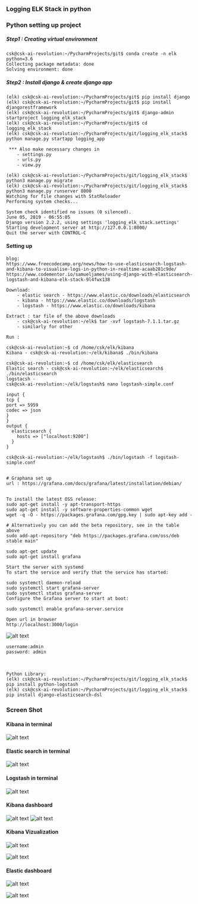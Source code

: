 ### Logging ELK Stack in python


### Python setting up project
    
##### Step1 : Creating virtual environment
    csk@csk-ai-revolution:~/PycharmProjects/git$ conda create -n elk python=3.6
    Collecting package metadata: done
    Solving environment: done
##### Step2 : Install django & create django app
    (elk) csk@csk-ai-revolution:~/PycharmProjects/git$ pip install django
    (elk) csk@csk-ai-revolution:~/PycharmProjects/git$ pip install djangorestframework
    (elk) csk@csk-ai-revolution:~/PycharmProjects/git$ django-admin startproject logging_elk_stack
    (elk) csk@csk-ai-revolution:~/PycharmProjects/git$ cd logging_elk_stack
    (elk) csk@csk-ai-revolution:~/PycharmProjects/git/logging_elk_stack$ python manage.py startapp logging_app
     
     *** Also make necessary changes in 
        - settings.py
        - urls.py
        - view.py
    
    (elk) csk@csk-ai-revolution:~/PycharmProjects/git/logging_elk_stack$ python3 manage.py migrate
    (elk) csk@csk-ai-revolution:~/PycharmProjects/git/logging_elk_stack$ python3 manage.py runserver 8000
    Watching for file changes with StatReloader
    Performing system checks...
    
    System check identified no issues (0 silenced).
    June 05, 2019 - 06:55:05
    Django version 2.2.2, using settings 'logging_elk_stack.settings'
    Starting development server at http://127.0.0.1:8000/
    Quit the server with CONTROL-C
    
#### Setting up
    blog:
    https://www.freecodecamp.org/news/how-to-use-elasticsearch-logstash-and-kibana-to-visualise-logs-in-python-in-realtime-acaab281c9de/
    https://www.codementor.io/samueljames/using-django-with-elasticsearch-logstash-and-kibana-elk-stack-9l4fwx138
 
    Download:
        - elastic search - https://www.elastic.co/downloads/elasticsearch
        - kibana - https://www.elastic.co/downloads/logstash
        - logstash - https://www.elastic.co/downloads/kibana
        
    Extract : tar file of the above downloads
        - csk@csk-ai-revolution:~/elk$ tar -xvf logstash-7.1.1.tar.gz
        - similarly for other 
    
    Run :
    
    csk@csk-ai-revolution:~$ cd /home/csk/elk/kibana
    Kibana - csk@csk-ai-revolution:~/elk/kibana$ ./bin/kibana
    
    csk@csk-ai-revolution:~$ cd /home/csk/elk/elasticsearch
    Elastic search - csk@csk-ai-revolution:~/elk/elasticsearch$ ./bin/elasticsearch 
    logstacsh - 
    csk@csk-ai-revolution:~/elk/logstash$ nano logstash-simple.conf
    
    input {
    tcp {
    port => 5959
    codec => json
    }
    }
    output {
      elasticsearch {
        hosts => ["localhost:9200"]
      }
    }
    
    csk@csk-ai-revolution:~/elk/logstash$ ./bin/logstash -f logstash-simple.conf
    
    
    # Graphana set up
    url : https://grafana.com/docs/grafana/latest/installation/debian/
    
    
    To install the latest OSS release:
    sudo apt-get install -y apt-transport-https
    sudo apt-get install -y software-properties-common wget
    wget -q -O - https://packages.grafana.com/gpg.key | sudo apt-key add -
    
    # Alternatively you can add the beta repository, see in the table above
    sudo add-apt-repository "deb https://packages.grafana.com/oss/deb stable main"
    
    sudo apt-get update
    sudo apt-get install grafana
    
    Start the server with systemd
    To start the service and verify that the service has started:
    
    sudo systemctl daemon-reload
    sudo systemctl start grafana-server
    sudo systemctl status grafana-server
    Configure the Grafana server to start at boot:
    
    sudo systemctl enable grafana-server.service
    
    Open url in browser
    http://localhost:3000/login
    
   ![alt text](images/grafana_login.png)
        
    username:admin
    password: admin
<br>
    
    Python Library:
    (elk) csk@csk-ai-revolution:~/PycharmProjects/git/logging_elk_stack$ pip install python-logstash
    (elk) csk@csk-ai-revolution:~/PycharmProjects/git/logging_elk_stack$ pip install django-elasticsearch-dsl
   


    

### Screen Shot

#### Kibana in terminal
![alt text](images/kibana_terminal.png)
#### Elastic search in terminal
![alt text](images/elastic_terminal.png)
#### Logstash in terminal
![alt text](images/logstash_terminal.png)


#### Kibana dashboard
![alt text](images/kibana_ui.png)
![alt text](images/kibana_dash.png)

#### Kibana Vizualization
![alt text](images/dashboard.png)

![alt text](images/geo_loc.png)



#### Elastic dashboard
![alt text](images/elasticsearch_dash.png)

![alt text](images/elastic_search_indices.png)

